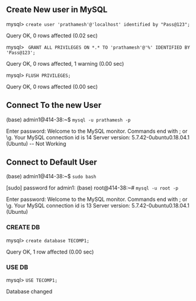 ## Create New user in MySQL

mysql> ``` create user 'prathamesh'@'localhost' identified by "Pass@123"; ```

Query OK, 0 rows affected (0.02 sec)

mysql> ``` GRANT ALL PRIVILEGES ON *.* TO 'prathamesh'@'%' IDENTIFIED BY 'Pass@123';```

Query OK, 0 rows affected, 1 warning (0.00 sec)

mysql> ```FLUSH PRIVILEGES;```

Query OK, 0 rows affected (0.00 sec)

## Connect To the new User
(base) admin1@414-38:~$ ```mysql -u prathamesh -p ```

Enter password: 
Welcome to the MySQL monitor.  Commands end with ; or \g.
Your MySQL connection id is 14
Server version: 5.7.42-0ubuntu0.18.04.1 (Ubuntu)
-- Not Working

## Connect to Default User
(base) admin1@414-38:~$ ```sudo bash```

[sudo] password for admin1: 
(base) root@414-38:~# ```mysql -u root -p```

Enter password: 
Welcome to the MySQL monitor.  Commands end with ; or \g.
Your MySQL connection id is 13
Server version: 5.7.42-0ubuntu0.18.04.1 (Ubuntu)

### CREATE DB

mysql> ```create database TECOMP1;```

Query OK, 1 row affected (0.00 sec)

### USE DB

mysql> ```USE TECOMP1;```

Database changed

